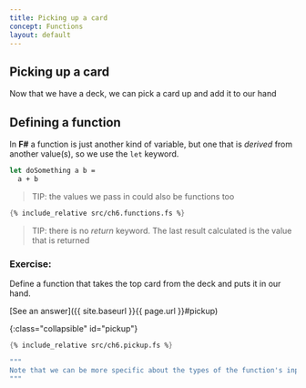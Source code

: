 ```yaml
---
title: Picking up a card
concept: Functions
layout: default
---
```

## Picking up a card

Now that we have a deck, we can pick a card up and add it to our hand

## Defining a function
In __F#__ a function is just another kind of variable, but one that is _derived_ from another value(s), so we use the `let` keyword.

```fsharp
let doSomething a b = 
  a + b
```
> TIP: the values we pass in could also be functions too

```fsharp
{% include_relative src/ch6.functions.fs %}
```
> TIP: there is no _return_ keyword.  The last result calculated is the value that is returned

### Exercise:

Define a function that takes the top card from the deck and puts it in our hand.

[See an answer]({{ site.baseurl }}{{ page.url }}#pickup)

{:class="collapsible" id="pickup"}
```fsharp
{% include_relative src/ch6.pickup.fs %}

"""
Note that we can be more specific about the types of the function's inputs as `(label: type)`.  If we don't do this the compiler tries to figure it out.  Most of the time the compiler's pretty good at that.
"""
```